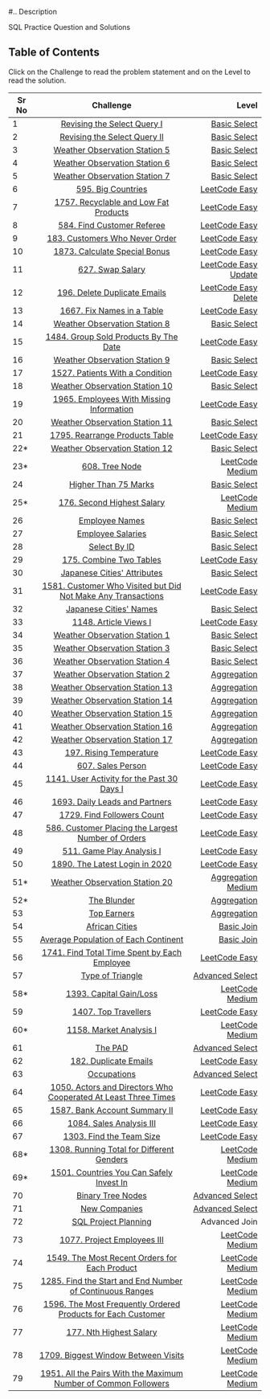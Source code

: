 #.. Description

SQL Practice Question and Solutions


## Table of Contents

Click on the Challenge to read the problem statement and on the Level to read the solution.


| Sr No        | Challenge           | Level  |
| ------------- |:-------------:| -----:|
|1      |[Revising the Select Query I](https://www.hackerrank.com/challenges/revising-the-select-query/problem?isFullScreen=true) |[Basic Select](https://github.com/shreyasr3/sql-practice-questions/blob/main/basic-select/revising-the-select-query-I.sql) |
|2    |[Revising the Select Query II](https://www.hackerrank.com/challenges/revising-the-select-query-2/problem?isFullScreen=true&h_r=next-challenge&h_v=zen)     |[Basic Select](https://github.com/shreyasr3/sql-practice-questions/blob/main/basic-select/revising-the-select-query-II.sql)   |
|3  |[Weather Observation Station 5](https://www.hackerrank.com/challenges/weather-observation-station-5/problem?isFullScreen=true)      |[Basic Select](https://github.com/shreyasr3/sql-practice-questions/blob/main/basic-select/weather-observation-station-5.sql)   |
|4|[Weather Observation Station 6](https://www.hackerrank.com/challenges/weather-observation-station-6/problem?isFullScreen=false&h_r=next-challenge&h_v=zen)|[Basic Select](https://github.com/shreyasr3/sql-practice-questions/blob/main/basic-select/weather-observation-station-6.sql)|
|5|[Weather Observation Station 7](https://www.hackerrank.com/challenges/weather-observation-station-7/problem?isFullScreen=false&h_r=next-challenge&h_v=zen&h_r=next-challenge&h_v=zen)|[Basic Select](https://github.com/shreyasr3/sql-practice-questions/blob/main/basic-select/weather-observation-station-7.sql)|
|6|[595. Big Countries](https://leetcode.com/problems/big-countries/)|[LeetCode Easy](https://github.com/shreyasr3/sql-practice-questions/blob/main/basic-select/595-big-countries.sql)|
|7|[1757. Recyclable and Low Fat Products](https://leetcode.com/problems/recyclable-and-low-fat-products/)|[LeetCode Easy](https://github.com/shreyasr3/sql-practice-questions/blob/main/basic-select/1757-recyclable-and-low-fat-products.sql)|
|8|[584. Find Customer Referee](https://leetcode.com/problems/find-customer-referee/)|[LeetCode Easy](https://github.com/shreyasr3/sql-practice-questions/blob/main/basic-select/584-find-customer-referee.sql)|
|9|[183. Customers Who Never Order](https://leetcode.com/problems/customers-who-never-order/)|[LeetCode Easy](https://github.com/shreyasr3/sql-practice-questions/blob/main/basic-select/184-customer-who-never-order.sql)|
|10|[1873. Calculate Special Bonus](https://leetcode.com/problems/calculate-special-bonus/)|[LeetCode Easy](https://github.com/shreyasr3/sql-practice-questions/blob/main/basic-select/1873-calculate-special-bonus.sql)|
|11|[627. Swap Salary](https://leetcode.com/problems/swap-salary/)|[LeetCode Easy Update](https://github.com/shreyasr3/sql-practice-questions/blob/main/update/627-swap-salary.sql)|
|12|[196. Delete Duplicate Emails](https://leetcode.com/problems/delete-duplicate-emails/)|[LeetCode Easy Delete](https://github.com/shreyasr3/sql-practice-questions/blob/main/deletes/196-delete-duplicate-emails.sql)|
|13|[1667. Fix Names in a Table](https://leetcode.com/problems/fix-names-in-a-table/)|[LeetCode Easy](https://github.com/shreyasr3/sql-practice-questions/blob/main/basic-select/1667-fix-names-in-a-table.sql)|
|14|[Weather Observation Station 8](https://www.hackerrank.com/challenges/weather-observation-station-8/problem?isFullScreen=false&h_r=next-challenge&h_v=zen&h_r=next-challenge&h_v=zen&h_r=next-challenge&h_v=zen)|[Basic Select](https://github.com/shreyasr3/sql-practice-questions/blob/main/basic-select/weather-observation-station-8.sql)|
|15|[1484. Group Sold Products By The Date](https://leetcode.com/problems/group-sold-products-by-the-date/)|[LeetCode Easy](https://github.com/shreyasr3/sql-practice-questions/blob/main/basic-select/1484-group-sold-products-by-the-date.sql)|
|16|[Weather Observation Station 9](https://www.hackerrank.com/challenges/weather-observation-station-9/problem?isFullScreen=false&h_r=next-challenge&h_v=zen&h_r=next-challenge&h_v=zen&h_r=next-challenge&h_v=zen&h_r=next-challenge&h_v=zen)|[Basic Select](https://github.com/shreyasr3/sql-practice-questions/blob/main/basic-select/weather-observation-station-9.sql)|
|17|[1527. Patients With a Condition](https://leetcode.com/problems/patients-with-a-condition/)|[LeetCode Easy](https://github.com/shreyasr3/sql-practice-questions/blob/main/basic-select/1527-patients-with-a-condition.sql)|
|18|[Weather Observation Station 10](https://www.hackerrank.com/challenges/weather-observation-station-10/problem?isFullScreen=false&h_r=next-challenge&h_v=zen&h_r=next-challenge&h_v=zen&h_r=next-challenge&h_v=zen&h_r=next-challenge&h_v=zen&h_r=next-challenge&h_v=zen)|[Basic Select](https://github.com/shreyasr3/sql-practice-questions/blob/main/basic-select/weather-observation-station-10.sql)|
|19|[1965. Employees With Missing Information](https://leetcode.com/problems/employees-with-missing-information/)|[LeetCode Easy](https://github.com/shreyasr3/sql-practice-questions/blob/main/basic-select/1965-employees-with-missing-information.sql)|
|20|[Weather Observation Station 11](https://www.hackerrank.com/challenges/weather-observation-station-11/problem?isFullScreen=false&h_r=next-challenge&h_v=zen&h_r=next-challenge&h_v=zen&h_r=next-challenge&h_v=zen&h_r=next-challenge&h_v=zen&h_r=next-challenge&h_v=zen&h_r=next-challenge&h_v=zen)|[Basic Select](https://github.com/shreyasr3/sql-practice-questions/blob/main/basic-select/weather-observation-station-11.sql)|
|21|[1795. Rearrange Products Table](https://leetcode.com/problems/rearrange-products-table/)|[LeetCode Easy](https://github.com/shreyasr3/sql-practice-questions/blob/main/basic-select/1795-rearrange-products-table.sql)|
|22*|[Weather Observation Station 12](https://www.hackerrank.com/challenges/weather-observation-station-12/problem?isFullScreen=false&h_r=next-challenge&h_v=zen&h_r=next-challenge&h_v=zen&h_r=next-challenge&h_v=zen&h_r=next-challenge&h_v=zen&h_r=next-challenge&h_v=zen&h_r=next-challenge&h_v=zen&h_r=next-challenge&h_v=zen)|[Basic Select](https://github.com/shreyasr3/sql-practice-questions/blob/main/basic-select/weather-observation-station-12.sql)|
|23*|[608. Tree Node](https://leetcode.com/problems/tree-node/)|[LeetCode Medium](https://github.com/shreyasr3/sql-practice-questions/blob/main/medium-level/608-tree-node.sql)|
|24|[Higher Than 75 Marks](https://www.hackerrank.com/challenges/more-than-75-marks/problem?isFullScreen=false&h_r=next-challenge&h_v=zen&h_r=next-challenge&h_v=zen&h_r=next-challenge&h_v=zen&h_r=next-challenge&h_v=zen&h_r=next-challenge&h_v=zen&h_r=next-challenge&h_v=zen&h_r=next-challenge&h_v=zen&h_r=next-challenge&h_v=zen)|[Basic Select](https://github.com/shreyasr3/sql-practice-questions/blob/main/basic-select/higher-than-75-marks.sql)|
|25*|[176. Second Highest Salary](https://leetcode.com/problems/second-highest-salary/)|[LeetCode Medium](https://github.com/shreyasr3/sql-practice-questions/blob/main/medium-level/176-second-highest-salary.sql)|
|26|[Employee Names](https://www.hackerrank.com/challenges/name-of-employees/problem?isFullScreen=false&h_r=next-challenge&h_v=zen&h_r=next-challenge&h_v=zen&h_r=next-challenge&h_v=zen&h_r=next-challenge&h_v=zen&h_r=next-challenge&h_v=zen&h_r=next-challenge&h_v=zen&h_r=next-challenge&h_v=zen&h_r=next-challenge&h_v=zen&h_r=next-challenge&h_v=zen)|[Basic Select](https://github.com/shreyasr3/sql-practice-questions/blob/main/basic-select/employee-names.sql)|
|27|[Employee Salaries](https://www.hackerrank.com/challenges/salary-of-employees/problem?isFullScreen=false&h_r=next-challenge&h_v=zen&h_r=next-challenge&h_v=zen&h_r=next-challenge&h_v=zen&h_r=next-challenge&h_v=zen&h_r=next-challenge&h_v=zen&h_r=next-challenge&h_v=zen&h_r=next-challenge&h_v=zen&h_r=next-challenge&h_v=zen&h_r=next-challenge&h_v=zen&h_r=next-challenge&h_v=zen)|[Basic Select](https://github.com/shreyasr3/sql-practice-questions/blob/main/basic-select/employee-salaries.sql)|
|28|[Select By ID](https://www.hackerrank.com/challenges/select-by-id/problem?h_r=next-challenge&h_r=next-challenge&h_r=next-challenge&h_r=next-challenge&h_r=next-challenge&h_r=next-challenge&h_r=next-challenge&h_r=next-challenge&h_r=next-challenge&h_r=next-challenge&h_r=next-challenge&h_v=zen&h_v=zen&h_v=zen&h_v=zen&h_v=zen&h_v=zen&h_v=zen&h_v=zen&h_v=zen&h_v=zen&h_v=zen&isFullScreen=false)|[Basic Select](https://github.com/shreyasr3/sql-practice-questions/blob/main/basic-select/select-by-id.sql)|
|29|[175. Combine Two Tables](https://leetcode.com/problems/combine-two-tables/)|[LeetCode Easy](https://github.com/shreyasr3/sql-practice-questions/blob/main/basic-select/175-combine-two-tables.sql)|
|30|[Japanese Cities' Attributes](https://www.hackerrank.com/challenges/japanese-cities-attributes/problem?h_r=next-challenge&h_r=next-challenge&h_r=next-challenge&h_r=next-challenge&h_r=next-challenge&h_r=next-challenge&h_r=next-challenge&h_r=next-challenge&h_r=next-challenge&h_r=next-challenge&h_r=next-challenge&h_v=zen&h_v=zen&h_v=zen&h_v=zen&h_v=zen&h_v=zen&h_v=zen&h_v=zen&h_v=zen&h_v=zen&h_v=zen&isFullScreen=false&h_r=next-challenge&h_v=zen)|[Basic Select](https://github.com/shreyasr3/sql-practice-questions/blob/main/basic-select/japanese-cities-attributes.sql)|
|31|[1581. Customer Who Visited but Did Not Make Any Transactions](https://leetcode.com/problems/customer-who-visited-but-did-not-make-any-transactions/)|[LeetCode Easy](https://github.com/shreyasr3/sql-practice-questions/blob/main/basic-select/1581-customers-who-visited.sql)|
|32|[Japanese Cities' Names](https://www.hackerrank.com/challenges/japanese-cities-name/problem?h_r=next-challenge&h_r=next-challenge&h_r=next-challenge&h_r=next-challenge&h_r=next-challenge&h_r=next-challenge&h_r=next-challenge&h_r=next-challenge&h_r=next-challenge&h_r=next-challenge&h_r=next-challenge&h_v=zen&h_v=zen&h_v=zen&h_v=zen&h_v=zen&h_v=zen&h_v=zen&h_v=zen&h_v=zen&h_v=zen&h_v=zen&isFullScreen=false&h_r=next-challenge&h_v=zen&h_r=next-challenge&h_v=zen)|[Basic Select](https://github.com/shreyasr3/sql-practice-questions/blob/main/basic-select/Japanese-cities-names.sql)|
|33|[1148. Article Views I](https://leetcode.com/problems/article-views-i/)|[LeetCode Easy](https://github.com/shreyasr3/sql-practice-questions/blob/main/basic-select/1148-article-views-I.sql)|
|34|[Weather Observation Station 1](https://www.hackerrank.com/challenges/weather-observation-station-1/problem?h_r=next-challenge&h_r=next-challenge&h_r=next-challenge&h_r=next-challenge&h_r=next-challenge&h_r=next-challenge&h_r=next-challenge&h_r=next-challenge&h_r=next-challenge&h_r=next-challenge&h_r=next-challenge&h_v=zen&h_v=zen&h_v=zen&h_v=zen&h_v=zen&h_v=zen&h_v=zen&h_v=zen&h_v=zen&h_v=zen&h_v=zen&isFullScreen=false&h_r=next-challenge&h_v=zen&h_r=next-challenge&h_v=zen&h_r=next-challenge&h_v=zen)|[Basic Select](https://github.com/shreyasr3/sql-practice-questions/blob/main/basic-select/weather-observation-station-I.sql)|
|35|[Weather Observation Station 3](https://www.hackerrank.com/challenges/weather-observation-station-3/problem?h_r=next-challenge&h_r=next-challenge&h_r=next-challenge&h_r=next-challenge&h_r=next-challenge&h_r=next-challenge&h_r=next-challenge&h_r=next-challenge&h_r=next-challenge&h_r=next-challenge&h_r=next-challenge&h_v=zen&h_v=zen&h_v=zen&h_v=zen&h_v=zen&h_v=zen&h_v=zen&h_v=zen&h_v=zen&h_v=zen&h_v=zen&isFullScreen=false&h_r=next-challenge&h_v=zen&h_r=next-challenge&h_v=zen&h_r=next-challenge&h_v=zen&h_r=next-challenge&h_v=zen)|[Basic Select](https://github.com/shreyasr3/sql-practice-questions/blob/main/basic-select/weather-observation-station-3.sql)|
|36|[Weather Observation Station 4](https://www.hackerrank.com/challenges/weather-observation-station-4/problem?h_r=next-challenge&h_r=next-challenge&h_r=next-challenge&h_r=next-challenge&h_r=next-challenge&h_r=next-challenge&h_r=next-challenge&h_r=next-challenge&h_r=next-challenge&h_r=next-challenge&h_r=next-challenge&h_v=zen&h_v=zen&h_v=zen&h_v=zen&h_v=zen&h_v=zen&h_v=zen&h_v=zen&h_v=zen&h_v=zen&h_v=zen&isFullScreen=false&h_r=next-challenge&h_v=zen&h_r=next-challenge&h_v=zen&h_r=next-challenge&h_v=zen&h_r=next-challenge&h_v=zen&h_r=next-challenge&h_v=zen)|[Basic Select](https://github.com/shreyasr3/sql-practice-questions/blob/main/basic-select/weather-observation-station-4.sql)|
|37|[Weather Observation Station 2](https://www.hackerrank.com/challenges/weather-observation-station-2/problem?h_r=next-challenge&h_r=next-challenge&h_r=next-challenge&h_r=next-challenge&h_r=next-challenge&h_r=next-challenge&h_r=next-challenge&h_r=next-challenge&h_r=next-challenge&h_r=next-challenge&h_r=next-challenge&h_v=zen&h_v=zen&h_v=zen&h_v=zen&h_v=zen&h_v=zen&h_v=zen&h_v=zen&h_v=zen&h_v=zen&h_v=zen&isFullScreen=false&h_r=next-challenge&h_v=zen&h_r=next-challenge&h_v=zen&h_r=next-challenge&h_v=zen&h_r=next-challenge&h_v=zen&h_r=next-challenge&h_v=zen&h_r=next-challenge&h_v=zen)|[Aggregation](https://github.com/shreyasr3/sql-practice-questions/blob/main/aggregation/weather-observation-station-2.sql)|
|38|[Weather Observation Station 13](https://www.hackerrank.com/challenges/weather-observation-station-13/problem?h_r=next-challenge&h_r=next-challenge&h_r=next-challenge&h_r=next-challenge&h_r=next-challenge&h_r=next-challenge&h_r=next-challenge&h_r=next-challenge&h_r=next-challenge&h_r=next-challenge&h_r=next-challenge&h_v=zen&h_v=zen&h_v=zen&h_v=zen&h_v=zen&h_v=zen&h_v=zen&h_v=zen&h_v=zen&h_v=zen&h_v=zen&isFullScreen=false&h_r=next-challenge&h_v=zen&h_r=next-challenge&h_v=zen&h_r=next-challenge&h_v=zen&h_r=next-challenge&h_v=zen&h_r=next-challenge&h_v=zen&h_r=next-challenge&h_v=zen&h_r=next-challenge&h_v=zen)|[Aggregation](https://github.com/shreyasr3/sql-practice-questions/blob/main/aggregation/weather-observation-station-13.sql)|
|39|[Weather Observation Station 14](https://www.hackerrank.com/challenges/weather-observation-station-14/problem?h_r=next-challenge&h_r=next-challenge&h_r=next-challenge&h_r=next-challenge&h_r=next-challenge&h_r=next-challenge&h_r=next-challenge&h_r=next-challenge&h_r=next-challenge&h_r=next-challenge&h_r=next-challenge&h_v=zen&h_v=zen&h_v=zen&h_v=zen&h_v=zen&h_v=zen&h_v=zen&h_v=zen&h_v=zen&h_v=zen&h_v=zen&isFullScreen=false&h_r=next-challenge&h_v=zen&h_r=next-challenge&h_v=zen&h_r=next-challenge&h_v=zen&h_r=next-challenge&h_v=zen&h_r=next-challenge&h_v=zen&h_r=next-challenge&h_v=zen&h_r=next-challenge&h_v=zen&h_r=next-challenge&h_v=zen)|[Aggregation](https://github.com/shreyasr3/sql-practice-questions/blob/main/aggregation/weather-observation-station-14.sql)|
|40|[Weather Observation Station 15](https://www.hackerrank.com/challenges/weather-observation-station-15/problem?h_r=next-challenge&h_r=next-challenge&h_r=next-challenge&h_r=next-challenge&h_r=next-challenge&h_r=next-challenge&h_r=next-challenge&h_r=next-challenge&h_r=next-challenge&h_r=next-challenge&h_r=next-challenge&h_v=zen&h_v=zen&h_v=zen&h_v=zen&h_v=zen&h_v=zen&h_v=zen&h_v=zen&h_v=zen&h_v=zen&h_v=zen&isFullScreen=false&h_r=next-challenge&h_v=zen&h_r=next-challenge&h_v=zen&h_r=next-challenge&h_v=zen&h_r=next-challenge&h_v=zen&h_r=next-challenge&h_v=zen&h_r=next-challenge&h_v=zen&h_r=next-challenge&h_v=zen&h_r=next-challenge&h_v=zen&h_r=next-challenge&h_v=zen)|[Aggregation](https://github.com/shreyasr3/sql-practice-questions/blob/main/aggregation/weather-observation-station-15.sql)|
|41|[Weather Observation Station 16](https://www.hackerrank.com/challenges/weather-observation-station-16/problem?h_r=next-challenge&h_r=next-challenge&h_r=next-challenge&h_r=next-challenge&h_r=next-challenge&h_r=next-challenge&h_r=next-challenge&h_r=next-challenge&h_r=next-challenge&h_r=next-challenge&h_r=next-challenge&h_v=zen&h_v=zen&h_v=zen&h_v=zen&h_v=zen&h_v=zen&h_v=zen&h_v=zen&h_v=zen&h_v=zen&h_v=zen&isFullScreen=false&h_r=next-challenge&h_v=zen&h_r=next-challenge&h_v=zen&h_r=next-challenge&h_v=zen&h_r=next-challenge&h_v=zen&h_r=next-challenge&h_v=zen&h_r=next-challenge&h_v=zen&h_r=next-challenge&h_v=zen&h_r=next-challenge&h_v=zen&h_r=next-challenge&h_v=zen&h_r=next-challenge&h_v=zen)|[Aggregation](https://github.com/shreyasr3/sql-practice-questions/blob/main/aggregation/weather-observation-station-16.sql)|
|42|[Weather Observation Station 17](https://www.hackerrank.com/challenges/weather-observation-station-17/problem?h_r=next-challenge&h_r=next-challenge&h_r=next-challenge&h_r=next-challenge&h_r=next-challenge&h_r=next-challenge&h_r=next-challenge&h_r=next-challenge&h_r=next-challenge&h_r=next-challenge&h_r=next-challenge&h_v=zen&h_v=zen&h_v=zen&h_v=zen&h_v=zen&h_v=zen&h_v=zen&h_v=zen&h_v=zen&h_v=zen&h_v=zen&isFullScreen=false&h_r=next-challenge&h_v=zen&h_r=next-challenge&h_v=zen&h_r=next-challenge&h_v=zen&h_r=next-challenge&h_v=zen&h_r=next-challenge&h_v=zen&h_r=next-challenge&h_v=zen&h_r=next-challenge&h_v=zen&h_r=next-challenge&h_v=zen&h_r=next-challenge&h_v=zen&h_r=next-challenge&h_v=zen&h_r=next-challenge&h_v=zen)|[Aggregation](https://github.com/shreyasr3/sql-practice-questions/blob/main/aggregation/weather-observation-station-17.sql)|
|43|[197. Rising Temperature](https://leetcode.com/problems/rising-temperature/)|[LeetCode Easy](https://github.com/shreyasr3/sql-practice-questions/blob/main/basic-select/197-rising-temperature.sql)|
|44|[607. Sales Person](https://leetcode.com/problems/sales-person/)|[LeetCode Easy](https://github.com/shreyasr3/sql-practice-questions/blob/main/basic-select/607-sales-person.sql)|
|45|[1141. User Activity for the Past 30 Days I](https://leetcode.com/problems/user-activity-for-the-past-30-days-i/)|[LeetCode Easy](https://github.com/shreyasr3/sql-practice-questions/blob/main/basic-select/1141-user-activity-pas-30-days-I.sql)|
|46|[1693. Daily Leads and Partners](https://leetcode.com/problems/daily-leads-and-partners/)|[LeetCode Easy](https://github.com/shreyasr3/sql-practice-questions/blob/main/basic-select/1693-daily-leads-and-partners.sql)|
|47|[1729. Find Followers Count](https://leetcode.com/problems/find-followers-count/)|[LeetCode Easy](https://github.com/shreyasr3/sql-practice-questions/blob/main/basic-select/1729-find-followers-count.sql)|
|48|[586. Customer Placing the Largest Number of Orders](https://leetcode.com/problems/customer-placing-the-largest-number-of-orders/)|[LeetCode Easy](https://github.com/shreyasr3/sql-practice-questions/blob/main/basic-select/586-customer-placing-largest-no-of-orders.sql)|
|49|[511. Game Play Analysis I](https://leetcode.com/problems/game-play-analysis-i/)|[LeetCode Easy](https://github.com/shreyasr3/sql-practice-questions/blob/main/basic-select/511-game-play-analysis-I.sql)|
|50|[1890. The Latest Login in 2020](https://leetcode.com/problems/the-latest-login-in-2020/)|[LeetCode Easy](https://github.com/shreyasr3/sql-practice-questions/blob/main/basic-select/1890-latest-login-in-2020.sql)|
|51*|[Weather Observation Station 20](https://www.hackerrank.com/challenges/weather-observation-station-20/problem?h_r=next-challenge&h_r=next-challenge&h_r=next-challenge&h_r=next-challenge&h_r=next-challenge&h_r=next-challenge&h_r=next-challenge&h_r=next-challenge&h_r=next-challenge&h_r=next-challenge&h_r=next-challenge&h_v=zen&h_v=zen&h_v=zen&h_v=zen&h_v=zen&h_v=zen&h_v=zen&h_v=zen&h_v=zen&h_v=zen&h_v=zen&isFullScreen=false&h_r=next-challenge&h_v=zen&h_r=next-challenge&h_v=zen&h_r=next-challenge&h_v=zen&h_r=next-challenge&h_v=zen&h_r=next-challenge&h_v=zen&h_r=next-challenge&h_v=zen&h_r=next-challenge&h_v=zen&h_r=next-challenge&h_v=zen&h_r=next-challenge&h_v=zen&h_r=next-challenge&h_v=zen&h_r=next-challenge&h_v=zen&h_r=next-challenge&h_v=zen&h_r=next-challenge&h_v=zen&h_r=next-challenge&h_v=zen)|[Aggregation Medium](https://github.com/shreyasr3/sql-practice-questions/blob/main/aggregation/weather-observation-station-20.sql)|
|52*|[The Blunder](https://www.hackerrank.com/challenges/the-blunder/problem?h_r=next-challenge&h_v=zen)|[Aggregation](https://github.com/shreyasr3/sql-practice-questions/blob/main/aggregation/the-blunder.sql)|
|53|[Top Earners](https://www.hackerrank.com/challenges/earnings-of-employees/problem?h_r=next-challenge&h_v=zen&isFullScreen=true&h_r=next-challenge&h_v=zen)|[Aggregation](https://github.com/shreyasr3/sql-practice-questions/blob/main/aggregation/top-earners.sql)|
|54|[African Cities](https://www.hackerrank.com/challenges/african-cities/problem?h_r=next-challenge&h_v=zen)|[Basic Join](https://github.com/shreyasr3/sql-practice-questions/blob/main/basic-join/African-cities.sql)|
|55|[Average Population of Each Continent]()|[Basic Join](https://github.com/shreyasr3/sql-practice-questions/blob/main/basic-join/average-population-of-each-continent.sql)|
|56|[1741. Find Total Time Spent by Each Employee](https://leetcode.com/problems/find-total-time-spent-by-each-employee/)|[LeetCode Easy](https://github.com/shreyasr3/sql-practice-questions/blob/main/basic-select/1741-find-total-time-spent-by-each-employee.sql)|
|57|[Type of Triangle](https://www.hackerrank.com/challenges/what-type-of-triangle/problem?isFullScreen=true)|[Advanced Select](https://github.com/shreyasr3/sql-practice-questions/blob/main/advanced-select/type-of-triangle.sql)|
|58*|[1393. Capital Gain/Loss](https://leetcode.com/problems/capital-gainloss/)|[LeetCode Medium](https://github.com/shreyasr3/sql-practice-questions/blob/main/advanced-select/1393-capital-gain-loss.sql)|
|59|[1407. Top Travellers](https://leetcode.com/problems/top-travellers/)|[LeetCode Easy](https://github.com/shreyasr3/sql-practice-questions/blob/main/basic-join/1407-top-travellers.sql)|
|60*|[1158. Market Analysis I](https://leetcode.com/problems/market-analysis-i/)|[LeetCode Medium](https://github.com/shreyasr3/sql-practice-questions/blob/main/advanced-select/1158-market-analysis-I.sql)|
|61|[The PAD](https://www.hackerrank.com/challenges/the-pads/problem?isFullScreen=true&h_r=next-challenge&h_v=zen)|[Advanced Select](https://github.com/shreyasr3/sql-practice-questions/blob/main/advanced-select/the-pads.sql)|
|62|[182. Duplicate Emails](https://leetcode.com/problems/duplicate-emails/)|[LeetCode Easy](https://github.com/shreyasr3/sql-practice-questions/blob/main/basic-select/182-duplicate-emails.sql)|
|63|[Occupations](https://www.hackerrank.com/challenges/occupations/problem?isFullScreen=true&h_r=next-challenge&h_v=zen&h_r=next-challenge&h_v=zen)|[Advanced Select](https://github.com/shreyasr3/sql-practice-questions/blob/main/advanced-select/occupations.sql)|
|64|[1050. Actors and Directors Who Cooperated At Least Three Times](https://leetcode.com/problems/actors-and-directors-who-cooperated-at-least-three-times/)|[LeetCode Easy](https://github.com/shreyasr3/sql-practice-questions/blob/main/basic-select/1050-actors-and-directors.sql)|
|65|[1587. Bank Account Summary II](https://leetcode.com/problems/bank-account-summary-ii/)|[LeetCode Easy](https://github.com/shreyasr3/sql-practice-questions/blob/main/basic-select/1587-bank-account-summary-II.sql)|
|66|[1084. Sales Analysis III](https://leetcode.com/problems/sales-analysis-iii/)|[LeetCode Easy](https://github.com/shreyasr3/sql-practice-questions/blob/main/basic-select/1084-sales-analysis-III.sql)|
|67|[1303. Find the Team Size](https://leetcode.com/problems/find-the-team-size/)|[LeetCode Easy](https://github.com/shreyasr3/sql-practice-questions/blob/main/basic-select/1303-find-the-team-size.sql)|
|68*|[1308. Running Total for Different Genders](https://leetcode.com/problems/running-total-for-different-genders/)|[LeetCode Medium](https://github.com/shreyasr3/sql-practice-questions/blob/main/advanced-select/1308-running-total-for-different-genders.sql)|
|69*|[1501. Countries You Can Safely Invest In](https://leetcode.com/problems/countries-you-can-safely-invest-in/)|[LeetCode Medium](https://github.com/shreyasr3/sql-practice-questions/blob/main/advanced-select/1501-countries-you-can-safely-invest-in.sql)|
|70|[Binary Tree Nodes](https://www.hackerrank.com/challenges/binary-search-tree-1/problem?isFullScreen=true&h_r=next-challenge&h_v=zen&h_r=next-challenge&h_v=zen&h_r=next-challenge&h_v=zen)|[Advanced Select](https://github.com/shreyasr3/sql-practice-questions/blob/main/advanced-select/binary-tree-nodes.sql)|
|71|[New Companies](https://www.hackerrank.com/challenges/the-company/problem?isFullScreen=true&h_r=next-challenge&h_v=zen&h_r=next-challenge&h_v=zen&h_r=next-challenge&h_v=zen&h_r=next-challenge&h_v=zen)|[Advanced Select](https://github.com/shreyasr3/sql-practice-questions/blob/main/advanced-select/new-companies.sql)|
|72|[SQL Project Planning](https://www.hackerrank.com/challenges/sql-projects/problem?isFullScreen=true&h_r=next-challenge&h_v=zen&h_r=next-challenge&h_v=zen&h_r=next-challenge&h_v=zen&h_r=next-challenge&h_v=zen&h_r=next-challenge&h_v=zen)|Advanced Join|
|73|[1077. Project Employees III](https://leetcode.com/problems/project-employees-iii/)|[LeetCode Medium](https://github.com/shreyasr3/sql-practice-questions/blob/main/advanced-select/1077-project-employees-III.sql)|
|74|[1549. The Most Recent Orders for Each Product](https://leetcode.com/problems/the-most-recent-orders-for-each-product/)|[LeetCode Medium](https://github.com/shreyasr3/sql-practice-questions/blob/main/advanced-select/1549-the-most-recent-order.sql)|
|75|[1285. Find the Start and End Number of Continuous Ranges](https://leetcode.com/problems/find-the-start-and-end-number-of-continuous-ranges/)|[LeetCode Medium](https://github.com/shreyasr3/sql-practice-questions/blob/main/advanced-select/1285-find-the-start-and-end-num.sql)|
|76|[1596. The Most Frequently Ordered Products for Each Customer](https://leetcode.com/problems/the-most-frequently-ordered-products-for-each-customer/)|[LeetCode Medium](https://github.com/shreyasr3/sql-practice-questions/blob/main/advanced-select/1596-most-frequently-ordered-product.sql)|
|77|[177. Nth Highest Salary](https://leetcode.com/problems/nth-highest-salary/)|[LeetCode Medium](https://github.com/shreyasr3/sql-practice-questions/blob/main/advanced-select/177-nth-highest-salary.sql)|
|78|[1709. Biggest Window Between Visits](https://leetcode.com/problems/biggest-window-between-visits/)|[LeetCode Medium](https://github.com/shreyasr3/sql-practice-questions/blob/main/advanced-select/1709-biggest-window-between-visits.sql)|
|79|[1951. All the Pairs With the Maximum Number of Common Followers](https://leetcode.com/problems/all-the-pairs-with-the-maximum-number-of-common-followers/)|[LeetCode Medium](https://github.com/shreyasr3/sql-practice-questions/blob/main/advanced-select/1951-maximum-number-of-common-followers.sql)|
